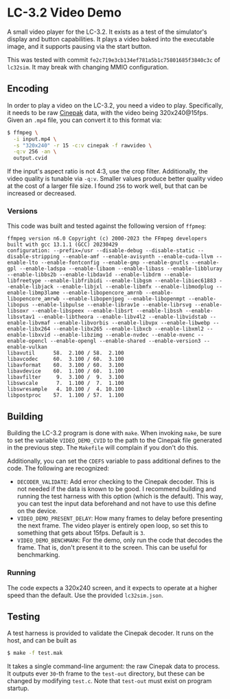 # LC-3.2 Video Demo

A small video player for the LC-3.2. It exists as a test of the simulator's
display and button capabilities. It plays a video baked into the executable
image, and it supports pausing via the start button.

This was tested with commit `fe2c719e3cb134ef781a5b1c75801685f3840c3c` of
`lc32sim`. It may break with changing MMIO configuration.

## Encoding

In order to play a video on the LC-3.2, you need a video to play. Specifically,
it needs to be raw [Cinepak][1] data, with the video being 320x240@15fps. Given
an `.mp4` file, you can convert it to this format via:
```bash
$ ffmpeg \
  -i input.mp4 \
  -s "320x240" -r 15 -c:v cinepak -f rawvideo \
  -q:v 256 -an \
  output.cvid
```
If the input's aspect ratio is not 4:3, use the crop filter. Additionally, the
video quality is tunable via `-q:v`. Smaller values produce better quality video
at the cost of a larger file size. I found `256` to work well, but that can be
increased or decreased.

[1]: https://en.wikipedia.org/wiki/Cinepak "Wikipedia: Cinepak"

### Versions

This code was built and tested against the following version of `ffpmeg`:
```
ffmpeg version n6.0 Copyright (c) 2000-2023 the FFmpeg developers
built with gcc 13.1.1 (GCC) 20230429
configuration: --prefix=/usr --disable-debug --disable-static --disable-stripping --enable-amf --enable-avisynth --enable-cuda-llvm --enable-lto --enable-fontconfig --enable-gmp --enable-gnutls --enable-gpl --enable-ladspa --enable-libaom --enable-libass --enable-libbluray --enable-libbs2b --enable-libdav1d --enable-libdrm --enable-libfreetype --enable-libfribidi --enable-libgsm --enable-libiec61883 --enable-libjack --enable-libjxl --enable-libmfx --enable-libmodplug --enable-libmp3lame --enable-libopencore_amrnb --enable-libopencore_amrwb --enable-libopenjpeg --enable-libopenmpt --enable-libopus --enable-libpulse --enable-librav1e --enable-librsvg --enable-libsoxr --enable-libspeex --enable-libsrt --enable-libssh --enable-libsvtav1 --enable-libtheora --enable-libv4l2 --enable-libvidstab --enable-libvmaf --enable-libvorbis --enable-libvpx --enable-libwebp --enable-libx264 --enable-libx265 --enable-libxcb --enable-libxml2 --enable-libxvid --enable-libzimg --enable-nvdec --enable-nvenc --enable-opencl --enable-opengl --enable-shared --enable-version3 --enable-vulkan
libavutil      58.  2.100 / 58.  2.100
libavcodec     60.  3.100 / 60.  3.100
libavformat    60.  3.100 / 60.  3.100
libavdevice    60.  1.100 / 60.  1.100
libavfilter     9.  3.100 /  9.  3.100
libswscale      7.  1.100 /  7.  1.100
libswresample   4. 10.100 /  4. 10.100
libpostproc    57.  1.100 / 57.  1.100
```

## Building

Building the LC-3.2 program is done with `make`. When invoking `make`, be sure
to set the variable `VIDEO_DEMO_CVID` to the path to the Cinepak file generated
in the previous step. The `Makefile` will complain if you don't do this.

Additionally, you can set the `CDEFS` variable to pass additional defines to the
code. The following are recognized:
* `DECODER_VALIDATE`: Add error checking to the Cinepak decoder. This is not
  needed if the data is known to be good. I recommend building and running the
  test harness with this option (which is the default). This way, you can test
  the input data beforehand and not have to use this define on the device.
* `VIDEO_DEMO_PRESENT_DELAY`: How many frames to delay before presenting the
  next frame. The video player is entirely open loop, so set this to something
  that gets about 15fps. Default is `3`.
* `VIDEO_DEMO_BENCHMARK`: For the demo, only run the code that decodes the
  frame. That is, don't present it to the screen. This can be useful for
  benchmarking.

### Running

The code expects a 320x240 screen, and it expects to operate at a higher speed
than the default. Use the provided `lc32sim.json`.

## Testing

A test harness is provided to validate the Cinepak decoder. It runs on the host,
and can be built as
```bash
$ make -f test.mak
```
It takes a single command-line argument: the raw Cinepak data to process. It
outputs ever `30`-th frame to the `test-out` directory, but these can be changed
by modifying `test.c`. Note that `test-out` must exist on program startup.
